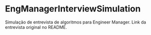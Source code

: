 # EngManagerInterviewSimulation
Simulação de entrevista de algoritmos para Engineer Manager. Link da entrevista original no README.
